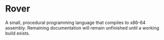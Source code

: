 # Rover
A small, procedural programming language that compiles to x86-64 assembly.
Remaining documentation will remain unfinished until a working build exists.
